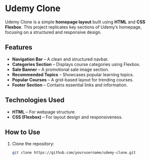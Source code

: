# Udemy Clone  

Udemy Clone is a simple **homepage layout** built using **HTML** and **CSS Flexbox**. This project replicates key sections of Udemy’s homepage, focusing on a structured and responsive design.  

## Features  
- **Navigation Bar** – A clean and structured navbar.  
- **Categories Section** – Displays course categories using Flexbox.  
- **Sale Banner** – A promotional sale image section.  
- **Recommended Topics** – Showcases popular learning topics.  
- **Popular Courses** – A grid-based layout for trending courses.  
- **Footer Section** – Contains essential links and information.  

## Technologies Used  
- **HTML** – For webpage structure.  
- **CSS (Flexbox)** – For layout design and responsiveness.  

## How to Use  
1. Clone the repository:  
   ```sh
   git clone https://github.com/yourusername/udemy-clone.git
